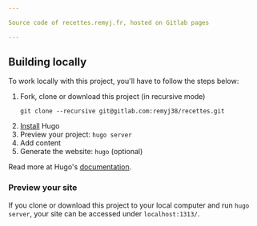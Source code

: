 ```yaml
---

Source code of recettes.remyj.fr, hosted on Gitlab pages

---
```


## Building locally

To work locally with this project, you'll have to follow the steps below:

1. Fork, clone or download this project (in recursive mode)
    ```
    git clone --recursive git@gitlab.com:remyj38/recettes.git
    ```
2. [Install][] Hugo
3. Preview your project: `hugo server`
4. Add content
5. Generate the website: `hugo` (optional)

Read more at Hugo's [documentation][].

### Preview your site

If you clone or download this project to your local computer and run `hugo server`,
your site can be accessed under `localhost:1313/`.

[install]: https://gohugo.io/overview/installing/
[documentation]: https://gohugo.io/overview/introduction/
